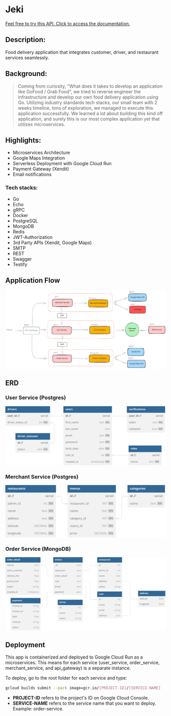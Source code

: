 # Jeki

[Feel free to try this API. Click to access the documentation.](https://jeki-egmflbdzpa-et.a.run.app)

## Description: 

Food delivery application that integrates customer, driver, and restaurant services seamlessly.

## Background:

> Coming from curiosity, "What does it takes to develop an application like GoFood / Grab Food", we tried to reverse engineer the infrastructure and develop our own food delivery application using Go. Utilizing industry standards tech stacks, our small team with 2 weeks timeline, tons of exploration, we managed to execute this application successfully. We learned a lot about building this kind off application, and surely this is our most complex application yet that utilizes microservices.

## Highlights:

* Microservices Architecture
* Google Maps Integration
* Serverless Deployment with Google Cloud Run
* Payment Gateway (Xendit)
* Email notifications

### Tech stacks:

* Go
* Echo
* gRPC
* Docker
* PostgreSQL
* MongoDB
* Redis
* JWT-Authorization
* 3rd Party APIs (Xendit, Google Maps)
* SMTP
* REST
* Swagger
* Testify

## Application Flow

![Final Flow](./misc/flow.svg)

## ERD

### User Service (Postgres)

![User service ERD](./misc/user_erd.svg)

### Merchant Service (Postgres)

![ERD](./misc/merchant_erd.svg)

### Order Service (MongoDB)

![ERD](./misc/order_erd.svg)

## Deployment

This app is containerized and deployed to Google Cloud Run as a microservices. This means for each service (user_service, order_service, merchant_service, and api_gateway) is a separate instance. 

To deploy, go to the root folder for each service and type:

```bash
gcloud builds submit --pack image=gcr.io/[PROJECT-ID]/[SERVICE-NAME]
```

- __PROJECT-ID__ refers to the project's ID on Google Cloud Console.
- __SERVICE-NAME__ refers to the service name that you want to deploy. Example: order-service.